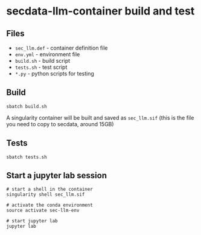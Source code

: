 # secdata-llm-container build and test

## Files
- `sec_llm.def` - container definition file
- `env.yml` - environment file
- `build.sh` - build script
- `tests.sh` - test script
- `*.py` - python scripts for testing

## Build
```
sbatch build.sh
```
A singularity container will be built and saved as `sec_llm.sif` (this is the file you need to copy to secdata, around 15GB)

## Tests
```
sbatch tests.sh
```

## Start a jupyter lab session
```
# start a shell in the container
singularity shell sec_llm.sif

# activate the conda environment
source activate sec-llm-env

# start jupyter lab
jupyter lab 
```
